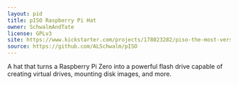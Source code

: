 ```yaml
---
layout: pid
title: pISO Raspberry Pi Hat
owner: SchwalmAndTate
license: GPLv3
site: https://www.kickstarter.com/projects/178023282/piso-the-most-versatile-flash-drive-yet
source: https://github.com/ALSchwalm/pISO
---
```

A hat that turns a Raspberry Pi Zero into a powerful flash drive capable of creating
virtual drives, mounting disk images, and more.
